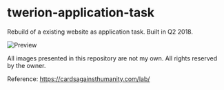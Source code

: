 # twerion-application-task
Rebuild of a existing website as application task. Built in Q2 2018.

![Preview](https://i.imgur.com/mf5YV4M.png)

All images presented in this repository are not my own. All rights reserved by the owner.

Reference: https://cardsagainsthumanity.com/lab/
